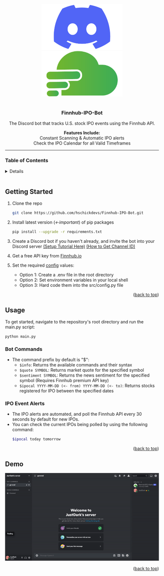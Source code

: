 <div id="top"></div>

<!-- PROJECT LOGO -->
<div align="center">
  <img src="img/discord-logo.png" alt="Discord Logo" height="150">
  <img src="img/finnhub_logo.png" alt="Finnhub Logo" height="150">
  <br></br>
  <h3 align="center"><strong>Finnhub-IPO-Bot</strong></h3>
  <p align="center">
    The Discord bot that tracks U.S. stock IPO events using the Finnhub API.
    <br>
  </p>
  <p align="center">
    <strong>Features Include:</strong><br>
    Constant Scanning & Automatic IPO alerts<br>
    Check the IPO Calendar for all Valid Timeframes
  </p>
</div>

___

<!-- TABLE OF CONTENTS -->
### Table of Contents
<details>
  <ol>
    <li><a href="#getting-started">Getting Started</a></li>
    <li><a href="#usage">Usage</a></li>
    <li><a href="#demo">Demo</a></li>
  </ol>
</details>
<br>


<!-- GETTING STARTED -->
<div id="getting-started"></div>

## Getting Started

1. Clone the repo
   ```sh
   git clone https://github.com/hschickdevs/Finnhub-IPO-Bot.git
   ```
2. Install latest version (*<-important*) of pip packages
   ```sh
   pip install --upgrade -r requirements.txt
   ```
3. Create a Discord bot if you haven't already, and invite the bot into your Discord server 
[(Setup Tutorial Here)](https://discordpy.readthedocs.io/en/stable/discord.html) [(How to Get Channel ID)](https://turbofuture.com/internet/Discord-Channel-ID)

4. Get a free API key from [Finnhub.io](https://finnhub.io/register)

5. Set the required [config](https://github.com/hschickdevs/Finnhub-IPO-Bot/blob/main/src/_config.py) values:
    - Option 1: Create a .env file in the root directory
    - Option 2: Set environment variables in your local shell
    - Option 3: Hard code them into the src/config.py file

<p align="right">(<a href="#top">back to top</a>)</p>


<!-- USAGE EXAMPLES -->
<div id="usage"></div>

## Usage

To get started, navigate to the repository's root directory and run the main.py script:
```sh
python main.py
```

### Bot Commands

- The command prefix by default is "$":
  - `$info`: Returns the available commands and their syntax
  - `$quote SYMBOL`: Returns market quote for the specified symbol
  - `$sentiment SYMBOL`: Returns the news sentiment for the specified symbol (Requires Finnhub premium API key)
  - `$ipocal YYYY-MM-DD (<- from) YYYY-MM-DD (<- to)`: Returns stocks registered for IPO between the specified dates
  

### IPO Event Alerts

- The IPO alerts are automated, and poll the Finnhub API every 30 seconds by default for new IPOs.
- You can check the current IPOs being polled by using the following command:
    ```sh
    $ipocal today tomorrow
    ```

<p align="right">(<a href="#top">back to top</a>)</p>


<!-- DEMO -->
<div id="demo"></div>

## Demo

![software_demo_gif](img/software_demo.gif)

<p align="right">(<a href="#top">back to top</a>)</p>